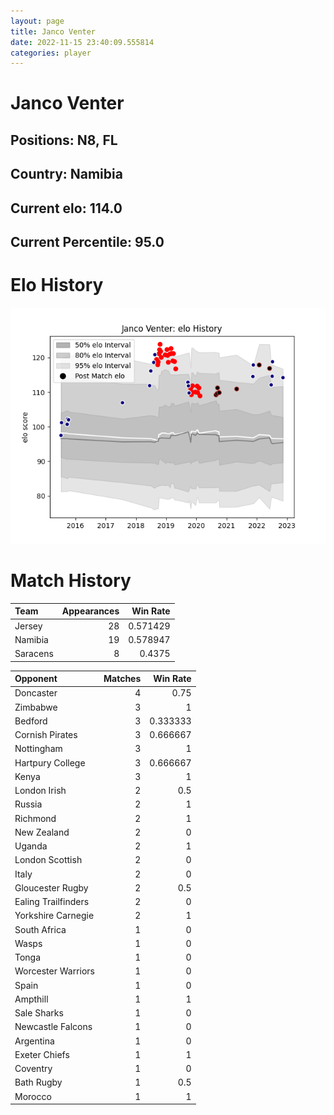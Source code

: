 ```yaml
---  
layout: page  
title: Janco Venter  
date: 2022-11-15 23:40:09.555814  
categories: player  
---
```

# Janco Venter

## Positions: N8, FL

## Country: Namibia

## Current elo: 114.0

## Current Percentile: 95.0

# Elo History


![elo history](history_JancoVenter.png)
# Match History


| Team     |   Appearances |   Win Rate |
|:---------|--------------:|-----------:|
| Jersey   |            28 |   0.571429 |
| Namibia  |            19 |   0.578947 |
| Saracens |             8 |   0.4375   |

| Opponent            |   Matches |   Win Rate |
|:--------------------|----------:|-----------:|
| Doncaster           |         4 |   0.75     |
| Zimbabwe            |         3 |   1        |
| Bedford             |         3 |   0.333333 |
| Cornish Pirates     |         3 |   0.666667 |
| Nottingham          |         3 |   1        |
| Hartpury College    |         3 |   0.666667 |
| Kenya               |         3 |   1        |
| London Irish        |         2 |   0.5      |
| Russia              |         2 |   1        |
| Richmond            |         2 |   1        |
| New Zealand         |         2 |   0        |
| Uganda              |         2 |   1        |
| London Scottish     |         2 |   0        |
| Italy               |         2 |   0        |
| Gloucester Rugby    |         2 |   0.5      |
| Ealing Trailfinders |         2 |   0        |
| Yorkshire Carnegie  |         2 |   1        |
| South Africa        |         1 |   0        |
| Wasps               |         1 |   0        |
| Tonga               |         1 |   0        |
| Worcester Warriors  |         1 |   0        |
| Spain               |         1 |   0        |
| Ampthill            |         1 |   1        |
| Sale Sharks         |         1 |   0        |
| Newcastle Falcons   |         1 |   0        |
| Argentina           |         1 |   0        |
| Exeter Chiefs       |         1 |   1        |
| Coventry            |         1 |   0        |
| Bath Rugby          |         1 |   0.5      |
| Morocco             |         1 |   1        |